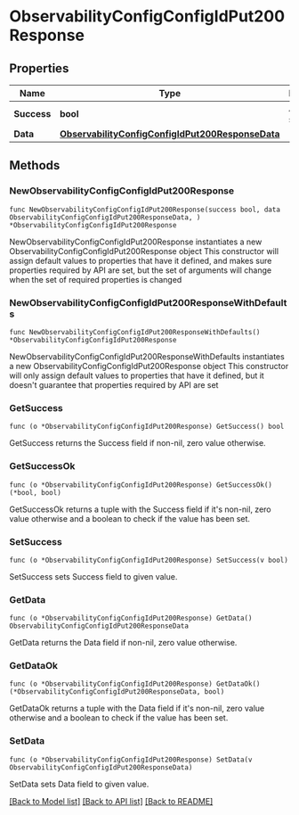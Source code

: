 # ObservabilityConfigConfigIdPut200Response

## Properties

Name | Type | Description | Notes
------------ | ------------- | ------------- | -------------
**Success** | **bool** | API request succeeded | 
**Data** | [**ObservabilityConfigConfigIdPut200ResponseData**](ObservabilityConfigConfigIdPut200ResponseData.md) |  | 

## Methods

### NewObservabilityConfigConfigIdPut200Response

`func NewObservabilityConfigConfigIdPut200Response(success bool, data ObservabilityConfigConfigIdPut200ResponseData, ) *ObservabilityConfigConfigIdPut200Response`

NewObservabilityConfigConfigIdPut200Response instantiates a new ObservabilityConfigConfigIdPut200Response object
This constructor will assign default values to properties that have it defined,
and makes sure properties required by API are set, but the set of arguments
will change when the set of required properties is changed

### NewObservabilityConfigConfigIdPut200ResponseWithDefaults

`func NewObservabilityConfigConfigIdPut200ResponseWithDefaults() *ObservabilityConfigConfigIdPut200Response`

NewObservabilityConfigConfigIdPut200ResponseWithDefaults instantiates a new ObservabilityConfigConfigIdPut200Response object
This constructor will only assign default values to properties that have it defined,
but it doesn't guarantee that properties required by API are set

### GetSuccess

`func (o *ObservabilityConfigConfigIdPut200Response) GetSuccess() bool`

GetSuccess returns the Success field if non-nil, zero value otherwise.

### GetSuccessOk

`func (o *ObservabilityConfigConfigIdPut200Response) GetSuccessOk() (*bool, bool)`

GetSuccessOk returns a tuple with the Success field if it's non-nil, zero value otherwise
and a boolean to check if the value has been set.

### SetSuccess

`func (o *ObservabilityConfigConfigIdPut200Response) SetSuccess(v bool)`

SetSuccess sets Success field to given value.


### GetData

`func (o *ObservabilityConfigConfigIdPut200Response) GetData() ObservabilityConfigConfigIdPut200ResponseData`

GetData returns the Data field if non-nil, zero value otherwise.

### GetDataOk

`func (o *ObservabilityConfigConfigIdPut200Response) GetDataOk() (*ObservabilityConfigConfigIdPut200ResponseData, bool)`

GetDataOk returns a tuple with the Data field if it's non-nil, zero value otherwise
and a boolean to check if the value has been set.

### SetData

`func (o *ObservabilityConfigConfigIdPut200Response) SetData(v ObservabilityConfigConfigIdPut200ResponseData)`

SetData sets Data field to given value.



[[Back to Model list]](../README.md#documentation-for-models) [[Back to API list]](../README.md#documentation-for-api-endpoints) [[Back to README]](../README.md)



